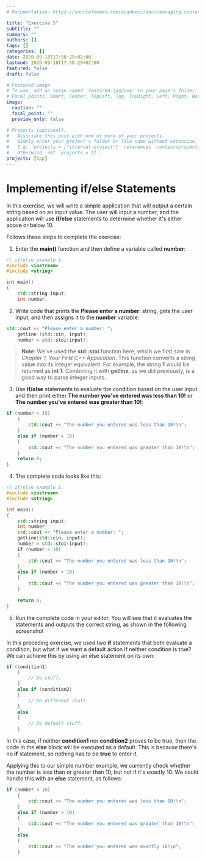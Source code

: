 ```yaml
---
# Documentation: https://sourcethemes.com/academic/docs/managing-content/

title: "Exercise 5"
subtitle: ""
summary: ""
authors: []
tags: []
categories: []
date: 2020-09-18T17:58:29+02:00
lastmod: 2020-09-18T17:58:29+02:00
featured: false
draft: false

# Featured image
# To use, add an image named `featured.jpg/png` to your page's folder.
# Focal points: Smart, Center, TopLeft, Top, TopRight, Left, Right, BottomLeft, Bottom, BottomRight.
image:
  caption: ""
  focal_point: ""
  preview_only: false

# Projects (optional).
#   Associate this post with one or more of your projects.
#   Simply enter your project's folder or file name without extension.
#   E.g. `projects = ["internal-project"]` references `content/project/deep-learning/index.md`.
#   Otherwise, set `projects = []`.
projects: [cpp]
---
```


# Implementing if/else Statements

In this exercise, we will write a simple application that will output a certain string based on an input value. The user will input a number, and the application will use **if/else** statements to determine whether it's either above or below 10.

Follows these steps to complete the exercise:

1. Enter the **main()** function and then define a variable called **number**:

```C++
// if/else example 1.
#include <iostream>
#include <string>

int main()
{
    std::string input;
    int number;
```

2. Write code that prints the **Please enter a number**: string, gets the user input, and then assigns it to the **number** variable:

```C++
std::cout << "Please enter a number: ";
    getline (std::cin, input);
    number = std::stoi(input);
```

> **Note**: We've used the **std::stoi** function here, which we first saw in *Chapter 1, Your First C++ Application*. This function converts a string value into its integer equivalent. For example, the string **1** would be returned as **int 1**. Combining it with **getline**, as we did previously, is a good way to parse integer inputs.

3. Use **if/else** statements to evaluate the condition based on the user input and then print either **The number you've entered was less than 10!** or **The number you've entered was greater than 10!**:

```C++
if (number < 10)
    {
        std::cout << "The number you entered was less than 10!\n";
    }
    else if (number > 10)
    {
        std::cout << "The number you entered was greater than 10!\n";
    }
    return 0;
}
```

4. The complete code looks like this:

```C++
// if/else example 1.
#include <iostream>
#include <string>

int main()
{
    std::string input;
    int number;
    std::cout << "Please enter a number: ";
    getline(std::cin, input);
    number = std::stoi(input);
    if (number < 10)
    {
        std::cout << "The number you entered was less than 10!\n";
    }
    else if (number > 10)
    {
        std::cout << "The number you entered was greater than 10!\n";
    }
    
    return 0;
}
```

5. Run the complete code in your editor. You will see that it evaluates the statements and outputs the correct string, as shown in the following screenshot

In this preceding exercise, we used two **if** statements that both evaluate a condition, but what if we want a default action if neither condition is true? We can achieve this by using an else statement on its own:

```C++
if (condition1)
    {
        // Do stuff.
    }
    else if (condition2)
    {
        // Do different stuff.
    }
    else
    {
        // Do default stuff.
    }
```

In this case, if neither **condition1** nor **condition2** proves to be true, then the code in the **else** block will be executed as a default. This is because there's no **if** statement, so nothing has to be **true** to enter it.

Applying this to our simple number example, we currently check whether the number is less than or greater than 10, but not if it's exactly 10. We could handle this with an **else** statement, as follows:

```C++
if (number < 10)
    {
        std::cout << "The number you entered was less than 10!\n";
    }
    else if (number > 10)
    {
        std::cout << "The number you entered was greater than 10!\n";
    }
    else
    {
        std::cout << "The number you entered was exactly 10!\n";
    }
```